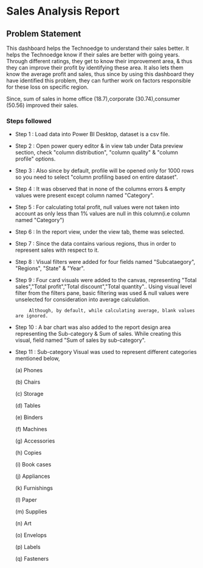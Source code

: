 # Sales Analysis Report



## Problem Statement

This dashboard helps the Technoedge to  understand their sales better. It helps the Technoedge know if their sales are better with going years. Through different ratings, they get to know their improvement area, & thus they can improve their profit by identifying these area. It also lets them know the average profit and sales, thus since by using this dashboard they have identified this problem, they can further work on factors responsible for these loss on specific region.

Since, sum of sales in home office (18.7),corporate (30.74),consumer (50.56) improved their sales.


### Steps followed 

- Step 1 : Load data into Power BI Desktop, dataset is a csv file.
- Step 2 : Open power query editor & in view tab under Data preview section, check "column distribution", "column quality" & "column profile" options.
- Step 3 : Also since by default, profile will be opened only for 1000 rows so you need to select "column profiling based on entire dataset".
- Step 4 : It was observed that in none of the columns errors & empty values were present except column named "Category".
- Step 5 : For calculating total profit, null values were not taken into account as only less than 1% values are null in this column(i.e column named "Category") 
- Step 6 : In the report view, under the view tab, theme was selected.
- Step 7 : Since the data contains various regions, thus in order to represent sales with respect to it. 
- Step 8 : Visual filters were added for four fields named "Subcataegory", "Regions", "State" & "Year".
- Step 9 : Four card visuals were added to the canvas, representing "Total sales","Total profit","Total discount","Total quantity"..
           Using visual level filter from the filters pane, basic filtering was used & null values were unselected for consideration into average calculation.
           
           Although, by default, while calculating average, blank values are ignored.
- Step 10 : A bar chart was also added to the report design area representing the Sub-category & Sum of sales. While creating this visual, field named "Sum of sales by sub-category".  
- Step 11 : Sub-category Visual was used to represent different categories mentioned below,

  (a) Phones

  (b) Chairs
  
  (c) Storage
  
  (d) Tables
  
  (e) Binders
  
  (f) Machines

  (g) Accessories
  
  (h) Copies
  
  (i) Book cases
  
  (j) Appliances
  
  (k) Furnishings
  
  (l) Paper
  
  (m) Supplies

  (n) Art  

  (o) Envelops

  (p) Labels

  (q) Fasteners
